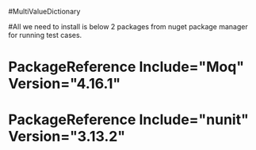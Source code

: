 #MultiValueDictionary

#All we  need to install is below 2 packages from nuget package manager for running test cases.

# PackageReference Include="Moq" Version="4.16.1"
# PackageReference Include="nunit" Version="3.13.2" 
